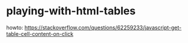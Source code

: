 # playing-with-html-tables

howto:
https://stackoverflow.com/questions/62259233/javascript-get-table-cell-content-on-click
